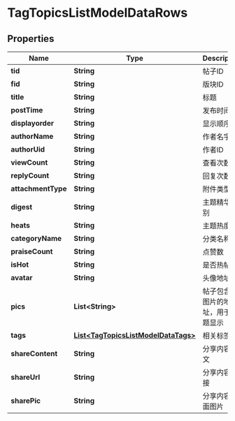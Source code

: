 
# TagTopicsListModelDataRows

## Properties
Name | Type | Description | Notes
------------ | ------------- | ------------- | -------------
**tid** | **String** | 帖子ID |  [optional]
**fid** | **String** | 版块ID |  [optional]
**title** | **String** | 标题 |  [optional]
**postTime** | **String** | 发布时间 |  [optional]
**displayorder** | **String** | 显示顺序 |  [optional]
**authorName** | **String** | 作者名字 |  [optional]
**authorUid** | **String** | 作者ID |  [optional]
**viewCount** | **String** | 查看次数 |  [optional]
**replyCount** | **String** | 回复次数 |  [optional]
**attachmentType** | **String** | 附件类型 |  [optional]
**digest** | **String** | 主题精华级别 |  [optional]
**heats** | **String** | 主题热度 |  [optional]
**categoryName** | **String** | 分类名称 |  [optional]
**praiseCount** | **String** | 点赞数 |  [optional]
**isHot** | **String** | 是否热帖 |  [optional]
**avatar** | **String** | 头像地址 |  [optional]
**pics** | **List&lt;String&gt;** | 帖子包含的图片的地址，用于主题显示 |  [optional]
**tags** | [**List&lt;TagTopicsListModelDataTags&gt;**](TagTopicsListModelDataTags.md) | 相关标签 |  [optional]
**shareContent** | **String** | 分享内容正文 |  [optional]
**shareUrl** | **String** | 分享内容链接 |  [optional]
**sharePic** | **String** | 分享内容封面图片 |  [optional]



